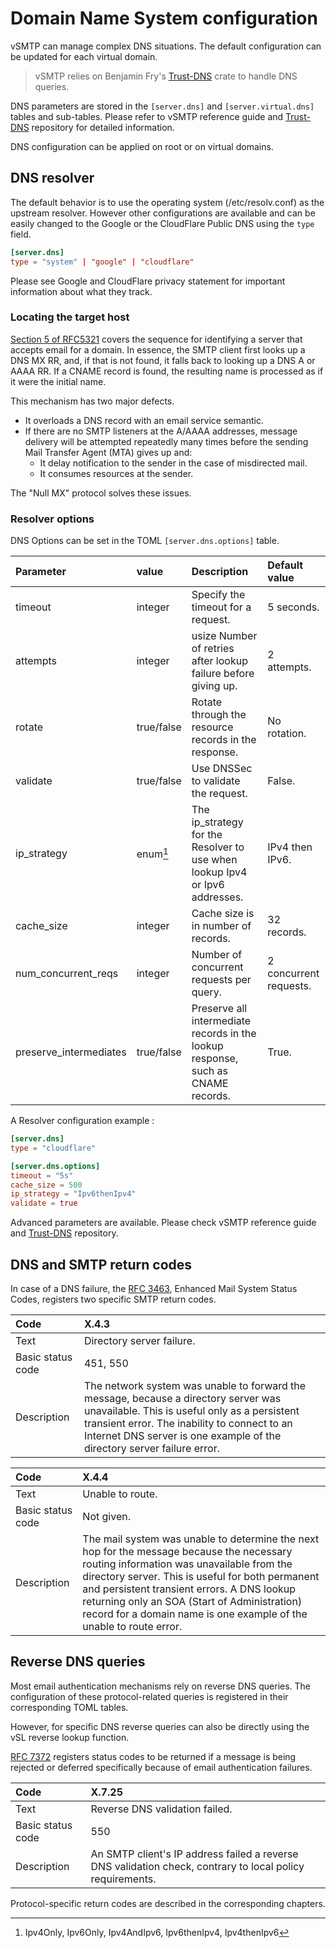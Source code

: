 # Domain Name System configuration

vSMTP can manage complex DNS situations. The default configuration can be updated for each virtual domain.

> vSMTP relies on Benjamin Fry's [Trust-DNS] crate to handle DNS queries.

DNS parameters are stored in the `[server.dns]` and `[server.virtual.dns]` tables and sub-tables. Please refer to vSMTP reference guide and [Trust-DNS] repository for detailed information.

[Trust-DNS]: https://github.com/bluejekyll/trust-dns

DNS configuration can be applied on root or on virtual domains.

## DNS resolver

The default behavior is to use the operating system (/etc/resolv.conf) as the upstream resolver. However other configurations are available and can be easily changed to the Google or the CloudFlare Public DNS using the `type` field.

```toml
[server.dns]
type = "system" | "google" | "cloudflare"
```

Please see Google and CloudFlare privacy statement for important information about what they track.

### Locating the target host

[Section 5 of RFC5321] covers the sequence for identifying a server that accepts email for a domain. In essence, the SMTP client first looks up a DNS MX RR, and, if that is not found, it falls back to looking up a DNS A or AAAA RR. If a CNAME record is found, the resulting name is processed as if it were the initial name.

[Section 5 of RFC5321]: https://www.rfc-editor.org/rfc/rfc5321#section-5

This mechanism has two major defects.

- It overloads a DNS record with an email service semantic.
- If there are no SMTP listeners at the A/AAAA addresses, message delivery will be attempted repeatedly many times before the sending Mail Transfer Agent (MTA) gives up and:
  - It delay notification to the sender in the case of misdirected mail.
  - It consumes resources at the sender.

The "Null MX" protocol solves these issues.

### Resolver options

DNS Options can be set in the TOML `[server.dns.options]` table.

| Parameter              | value      | Description                                                                      | Default value          |
| :--------------------- | :--------- | :------------------------------------------------------------------------------- | :--------------------- |
| timeout                | integer    | Specify the timeout for a request.                                               | 5 seconds.             |
| attempts               | integer    | usize Number of retries after lookup failure before giving up.                   | 2 attempts.            |
| rotate                 | true/false | Rotate through the resource records in the response.                             | No rotation.           |
| validate               | true/false | Use DNSSec to validate the request.                                              | False.                 |
| ip_strategy            | enum[^ip]  | The ip_strategy for the Resolver to use when lookup Ipv4 or Ipv6 addresses.      | IPv4 then IPv6.        |
| cache_size             | integer    | Cache size is in number of records.                                              | 32 records.            |
| num_concurrent_reqs    | integer    | Number of concurrent requests per query.                                         | 2 concurrent requests. |
| preserve_intermediates | true/false | Preserve all intermediate records in the lookup response, such as CNAME records. | True.                  |

[^ip]: Ipv4Only, Ipv6Only, Ipv4AndIpv6, Ipv6thenIpv4, Ipv4thenIpv6

A Resolver configuration example :

```toml
[server.dns]
type = "cloudflare"

[server.dns.options]
timeout = "5s"
cache_size = 500
ip_strategy = "Ipv6thenIpv4"
validate = true
```

Advanced parameters are available. Please check vSMTP reference guide and [Trust-DNS] repository.

## DNS and SMTP return codes

In case of a DNS failure, the [RFC 3463], Enhanced Mail System Status Codes, registers two specific SMTP return codes.

[RFC 3463]: https://www.rfc-editor.org/rfc/rfc3463.html

| Code              | X.4.3                                                                                                                                                                                                                                                           |
| :---------------- | :-------------------------------------------------------------------------------------------------------------------------------------------------------------------------------------------------------------------------------------------------------------- |
| Text              | Directory server failure.                                                                                                                                                                                                                                       |
| Basic status code | 451, 550                                                                                                                                                                                                                                                        |
| Description       | The network system was unable to forward the message, because a directory server was unavailable. This is useful only as a persistent transient error. The inability to connect to an Internet DNS server is one example of the directory server failure error. |

| Code              | X.4.4                                                                                                                                                                                                                                                                                                                                                           |
| :---------------- | :-------------------------------------------------------------------------------------------------------------------------------------------------------------------------------------------------------------------------------------------------------------------------------------------------------------------------------------------------------------- |
| Text              | Unable to route.                                                                                                                                                                                                                                                                                                                                                |
| Basic status code | Not given.                                                                                                                                                                                                                                                                                                                                                      |
| Description       | The mail system was unable to determine the next hop for the message because the necessary routing information was unavailable from the directory server. This is useful for both permanent and persistent transient errors. A DNS lookup returning only an SOA (Start of Administration) record for a domain name is one example of the unable to route error. |

## Reverse DNS queries

Most email authentication mechanisms rely on reverse DNS queries. The configuration of these protocol-related queries is registered in their corresponding TOML tables.

However, for specific  DNS reverse queries can also be directly using the vSL reverse lookup function.

[RFC 7372] registers status codes to be returned if a message is being rejected or deferred specifically because of email authentication failures.

[RFC 7372]: https://www.rfc-editor.org/rfc/rfc7372.html

| Code              | X.7.25                                                                                                    |
| :---------------- | :-------------------------------------------------------------------------------------------------------- |
| Text              | Reverse DNS validation failed.                                                                            |
| Basic status code | 550                                                                                                       |
| Description       | An SMTP client's IP address failed a reverse DNS validation check, contrary to local policy requirements. |

Protocol-specific return codes are described in the corresponding chapters.
